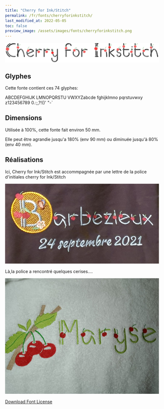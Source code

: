 ```yaml
---
title: "Cherry for Ink/Stitch"
permalink: /fr/fonts/cherryforinkstitch/
last_modified_at: 2022-05-05
toc: false
preview_image: /assets/images/fonts/cherryforinkstitch.png
---
```

![Cherryforinkstitch](/assets/images/fonts/cherryforinkstitch.png)

## Glyphes

Cette fonte contient ces 74	glyphes:

ABCDEFGHIJK
LMNOPQRSTU
VWXYZabcde
fghijklmno
pqrstuvwxy
z123456789
0.:;,?!()'
"-`

## Dimensions
Utilisée à 100%, cette fonte fait environ 50 mm.

Elle peut être agrandie jusqu'a 180% (env 90 mm) ou diminuée jusqu'à 80% (env 40 mm).



## Réalisations
Ici, Cherry for Ink/Stitch est accommpagnée par une lettre de la police d'initiales cherry for Ink/Stitch



![CherryforKaalleen3](/assets/images/fonts/cherry2.jpg)

Là,la police a rencontré quelques cerises.... 

![Cherryforinkstitch4](/assets/images/fonts/cherryforinkstitch4.jpg)

[Download Font License](https://github.com/inkstitch/inkstitch/tree/main/fonts/cherryforinkstitch/LICENSE)
